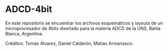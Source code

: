 # ADCD-4bit
En este repositorio se encuentrar los archivos esquemáticos y layouts de un microprocesador de 4bits diseñado para la materia ADCD de la UNS, Bahía Blanca, Argentina.

Créditos:
Tomás Álvarez,
Daniel Calderón,
Matías Armanasco.
